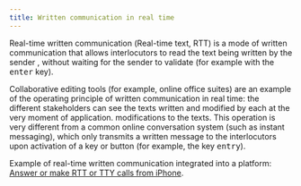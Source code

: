 ```yaml
---
title: Written communication in real time
---
```


Real-time written communication (<span lang="en">Real-time text</span>, RTT) is a mode of written communication that allows interlocutors to read the text being written by the sender , without waiting for the sender to validate (for example with the <kbd>enter</kbd> key).

Collaborative editing tools (for example, online office suites) are an example of the operating principle of written communication in real time: the different stakeholders can see the texts written and modified by each at the very moment of application. modifications to the texts. This operation is very different from a common online conversation system (such as instant messaging), which only transmits a written message to the interlocutors upon activation of a key or button (for example, the key <kbd>entry</kbd>).

Example of real-time written communication integrated into a platform: <a lang="en" hreflang="en" href="https://support.apple.com/en-us/HT207033">Answer or make RTT or TTY calls from iPhone</a>.